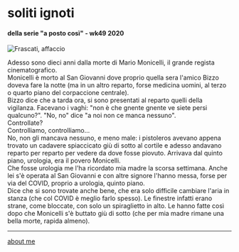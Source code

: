 # soliti ignoti 
#### della serie "a posto così" - wk49 2020   

![](https://live.staticflickr.com/65535/50671934768_33e220bf2a_c.jpg "Frascati, affaccio")  

Adesso sono dieci anni dalla morte di Mario Monicelli, il grande regista cinematografico.  
Monicelli è morto al San Giovanni dove proprio quella sera l'amico Bizzo doveva fare la notte (ma in un altro reparto, forse medicina uomini, al terzo o quarto piano del corpaccione centrale).   
Bizzo dice che a tarda ora, si sono presentati al reparto quelli della vigilanza. Facevano i vaghi: "non è che gnente gnente ve siete persi qualcuno?". "No, no" dice "a noi non ce manca nessuno".  
Controllate?  
Controlliamo, controlliamo...  
No, non gli mancava nessuno, e meno male: i pistoleros avevano appena trovato un cadavere spiaccicato giù di sotto al cortile e adesso andavano reparto per reparto per vedere da dove fosse piovuto. Arrivava dal quinto piano,  urologia, era il povero Monicelli.  
Che fosse urologia me l'ha ricordato mia madre la scorsa settimana. Anche lei s'è operata al San Giovanni e con altre signore l'hanno messa, forse per via del COVID, proprio a urologia, quinto piano.  
Dice che si sono trovate anche bene, che era solo difficile cambiare l'aria in stanza (che col COVID è meglio farlo spesso). Le finestre infatti erano strane, come bloccate, con solo un spiraglietto in alto. Le hanno fatte così dopo che Monicelli s'è buttato giù di sotto (che per mia madre rimane una bella morte, rapida almeno).  
  

---    
[about me](https://about.me/cacioman)  